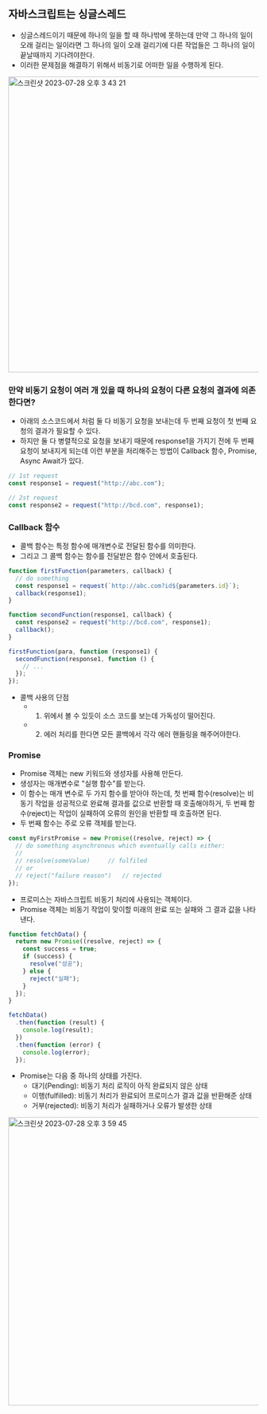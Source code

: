 ## 자바스크립트는 싱글스레드

- 싱글스레드이기 때문에 하나의 일을 할 때 하나밖에 못하는데 만약 그 하나의 일이 오래 걸리는 일이라면 그 하나의 일이 오래 걸리기에 다른 작업들은 그 하나의 일이 끝날때까지 기다려야한다.
- 이러한 문제점을 해결하기 위해서 비동기로 어떠한 일을 수행하게 된다.

<img width="594" alt="스크린샷 2023-07-28 오후 3 43 21" src="https://github.com/ehdgusdl9177/NodeJs/assets/75515697/5a138475-00c6-44a9-abea-736405b8c923">

### 만약 비동기 요청이 여러 개 있을 때 하나의 요청이 다른 요청의 결과에 의존한다면?

- 아래의 소스코드에서 처럼 둘 다 비동기 요청을 보내는데 두 번째 요청이 첫 번째 요청의 결과가 필요할 수 있다.
- 하지만 둘 다 병렬적으로 요청을 보내기 때문에 response1을 가지기 전에 두 번째 요청이 보내지게 되는데 이런 부분을 처리해주는 방법이 Callback 함수, Promise, Async Await가 있다.

```js
// 1st request
const response1 = request("http://abc.com");

// 2st request
const response2 = request("http://bcd.com", response1);
```

### Callback 함수

- 콜백 함수는 특정 함수에 매개변수로 전달된 함수를 의미한다.
- 그리고 그 콜백 함수는 함수를 전달받은 함수 안에서 호출된다.

```js
function firstFunction(parameters, callback) {
  // do something
  const response1 = request(`http://abc.com?id${parameters.id}`);
  callback(response1);
}

function secondFunction(response1, callback) {
  const response2 = request("http://bcd.com", response1);
  callback();
}

firstFunction(para, function (response1) {
  secondFunction(response1, function () {
    // ...
  });
});
```

- 콜백 사용의 단점
  - 1. 위에서 볼 수 있듯이 소스 코드를 보는데 가독성이 떨어진다.
  - 2. 에러 처리를 한다면 모든 콜백에서 각각 에러 핸들링을 해주어야한다.

### Promise

- Promise 객체는 new 키워드와 생성자를 사용해 만든다.
- 생성자는 매개변수로 "실행 함수"를 받는다.
- 이 함수는 매개 변수로 두 가지 함수를 받아야 하는데, 첫 번째 함수(resolve)는 비동기 작업을 성공적으로 완료해 결과를 값으로 반환할 때 호출해야하거, 두 번째 함수(reject)는 작업이 실패하여 오류의 원인을 반환할 때 호출하면 된다.
- 두 번째 함수는 주로 오류 객체를 받는다.

```js
const myFirstPromise = new Promise((resolve, reject) => {
  // do something asynchronous which eventually calls either:
  //
  // resolve(someValue)     // fulfiled
  // or
  // reject("failure reason")   // rejected
});
```

- 프로미스는 자바스크립트 비동기 처리에 사용되는 객체이다.
- Promise 객체는 비동기 작업이 맞이할 미래의 완료 또는 실패와 그 결과 값을 나타낸다.

```js
function fetchData() {
  return new Promise((resolve, reject) => {
    const success = true;
    if (success) {
      resolve("성공");
    } else {
      reject("실패");
    }
  });
}

fetchData()
  .then(function (result) {
    console.log(result);
  })
  .then(function (error) {
    console.log(error);
  });
```

- Promise는 다음 중 하나의 상태를 가진다.
  - 대기(Pending): 비동기 처리 로직이 아직 완료되지 않은 상태
  - 이행(fulfilled): 비동기 처리가 완료되어 프로미스가 결과 값을 반환해준 상태
  - 거부(rejected): 비동기 처리가 실패하거나 오류가 발생한 상태

<img width="579" alt="스크린샷 2023-07-28 오후 3 59 45" src="https://github.com/ehdgusdl9177/NodeJs/assets/75515697/3d09eb7f-9ba7-4ed2-92d1-7d51281b658f">


